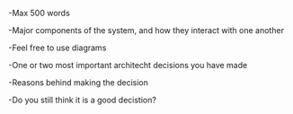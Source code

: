 -Max 500 words

-Major components of the system, and how they interact with one another

-Feel free to use diagrams

-One or two most important architecht decisions you have made

  -Reasons behind making the decision

  -Do you still think it is a good decistion?
